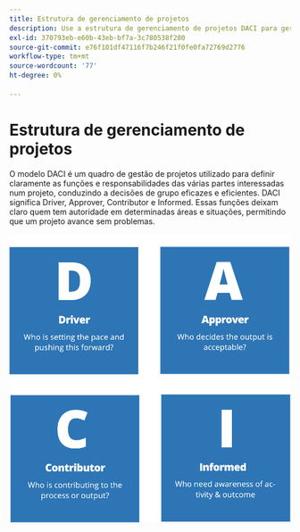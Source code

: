 ```yaml
---
title: Estrutura de gerenciamento de projetos
description: Use a estrutura de gerenciamento de projetos DACI para gerenciar seu projeto de comércio eletrônico.
exl-id: 370793eb-e60b-43eb-bf7a-3c780538f280
source-git-commit: e76f101df47116f7b246f21f0fe0fa72769d2776
workflow-type: tm+mt
source-wordcount: '77'
ht-degree: 0%

---
```


# Estrutura de gerenciamento de projetos

O modelo DACI é um quadro de gestão de projetos utilizado para definir claramente as funções e responsabilidades das várias partes interessadas num projeto, conduzindo a decisões de grupo eficazes e eficientes. DACI significa Driver, Approver, Contributor e Informed. Essas funções deixam claro quem tem autoridade em determinadas áreas e situações, permitindo que um projeto avance sem problemas.

![Diagrama de gerenciamento de projetos DACI](../../assets/playbooks/daci-model.png)

